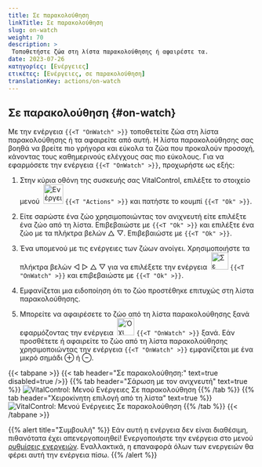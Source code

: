 ```yaml
---
title: Σε παρακολούθηση
linkTitle: Σε παρακολούθηση
slug: on-watch
weight: 70
description: >
 Τοποθετήστε ζώα στη λίστα παρακολούθησης ή αφαιρέστε τα.
date: 2023-07-26
κατηγορίες: [Ενέργειες]
ετικέτες: [Ενέργειες, σε παρακολούθηση]
translationKey: actions/on-watch
---
```


## Σε παρακολούθηση {#on-watch}

Με την ενέργεια `{{<T "OnWatch" >}}` τοποθετείτε ζώα στη λίστα παρακολούθησης ή τα αφαιρείτε από αυτή. Η λίστα παρακολούθησης σας βοηθά να βρείτε πιο γρήγορα και εύκολα τα ζώα που προκαλούν προσοχή, κάνοντας τους καθημερινούς ελέγχους σας πιο εύκολους. Για να εφαρμόσετε την ενέργεια `{{<T "OnWatch" >}}`, προχωρήστε ως εξής:

1. Στην κύρια οθόνη της συσκευής σας VitalControl, επιλέξτε το στοιχείο μενού &nbsp;<img src="/icons/actions.svg" width="40" align="bottom" alt="Ενέργειες" /> `{{<T "Actions" >}}` και πατήστε το κουμπί `{{<T "Ok" >}}`.

2. Είτε σαρώστε ένα ζώο χρησιμοποιώντας τον ανιχνευτή είτε επιλέξτε ένα ζώο από τη λίστα. Επιβεβαιώστε με `{{<T "Ok" >}}` και επιλέξτε ένα ζώο με τα πλήκτρα βελών △ ▽. Επιβεβαιώστε με `{{<T "Ok" >}}`.

3. Ένα υπομενού με τις ενέργειες των ζώων ανοίγει. Χρησιμοποιήστε τα πλήκτρα βελών ◁ ▷ △ ▽ για να επιλέξετε την ενέργεια &nbsp;<img src="/icons/actions/on-watch.svg" width="35" align="bottom" alt="Σε παρακολούθηση" /> `{{<T "OnWatch" >}}` και επιβεβαιώστε με `{{<T "Ok" >}}`.

4. Εμφανίζεται μια ειδοποίηση ότι το ζώο προστέθηκε επιτυχώς στη λίστα παρακολούθησης.

5. Μπορείτε να αφαιρέσετε το ζώο από τη λίστα παρακολούθησης ξανά εφαρμόζοντας την ενέργεια &nbsp;<img src="/icons/actions/on-watch-minus.svg" width="35" align="bottom" alt="Όχι σε παρακολούθηση" />  `{{<T "OnWatch" >}}` ξανά. Εάν προσθέτετε ή αφαιρείτε το ζώο από τη λίστα παρακολούθησης χρησιμοποιώντας την ενέργεια `{{<T "OnWatch" >}}` εμφανίζεται με ένα μικρό σημάδι ⊕ ή ⊖.

{{< tabpane >}}
{{< tab header="Σε παρακολούθηση:" text=true disabled=true />}}
{{% tab header="Σάρωση με τον ανιχνευτή" text=true %}}
![VitalControl: Μενού Ενέργειες Σε παρακολούθηση](../images/onwatch-scan.png "Σε παρακολούθηση")
{{% /tab %}}
{{% tab header="Χειροκίνητη επιλογή από τη λίστα" text=true %}}
![VitalControl: Μενού Ενέργειες Σε παρακολούθηση](../images/onwatch.png "Σε παρακολούθηση")
{{% /tab %}}
{{< /tabpane >}}

{{% alert title="Συμβουλή" %}}
Εάν αυτή η ενέργεια δεν είναι διαθέσιμη, πιθανότατα έχει απενεργοποιηθεί! Ενεργοποιήστε την ενέργεια στο μενού [ρυθμίσεις ενεργειών](../setting/). Εναλλακτικά, η επαναφορά όλων των ενεργειών θα φέρει αυτή την ενέργεια πίσω.
{{% /alert %}}
